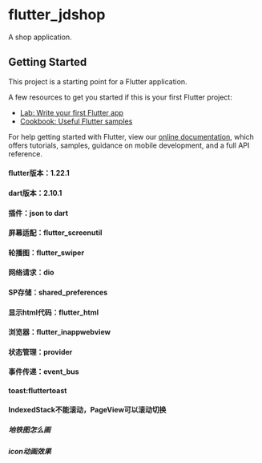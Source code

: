 # flutter_jdshop

A shop application.

## Getting Started

This project is a starting point for a Flutter application.

A few resources to get you started if this is your first Flutter project:

- [Lab: Write your first Flutter app](https://flutter.dev/docs/get-started/codelab)
- [Cookbook: Useful Flutter samples](https://flutter.dev/docs/cookbook)

For help getting started with Flutter, view our
[online documentation](https://flutter.dev/docs), which offers tutorials,
samples, guidance on mobile development, and a full API reference.


#### flutter版本：1.22.1
#### dart版本：2.10.1
#### 插件：json to dart
#### 屏幕适配：flutter_screenutil
#### 轮播图：flutter_swiper
#### 网络请求：dio
#### SP存储：shared_preferences
#### 显示html代码：flutter_html
#### 浏览器：flutter_inappwebview
#### 状态管理：provider
#### 事件传递：event_bus
#### toast:fluttertoast


#### IndexedStack不能滚动，PageView可以滚动切换
##### 地铁图怎么画
##### icon动画效果

